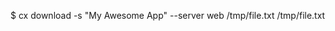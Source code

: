 <!-- post: download_example -->


$ cx download -s "My Awesome App" --server web /tmp/file.txt /tmp/file.txt
